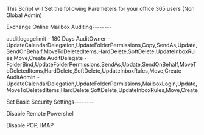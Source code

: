 This Script will Set the following Paremeters for your office 365 users (Non Global Admin)

Exchange Online Mailbox Auditing--------

auditlogagelimit - 180 Days
AuditOwner - UpdateCalendarDelegation,UpdateFolderPermissions,Copy,SendAs,Update,SendOnBehalf,MoveToDeletedItems,HardDelete,SoftDelete,UpdateInboxRules,Move,Create
AuditDelegate - FolderBind,UpdateFolderPermissions,SendAs,Update,SendOnBehalf,MoveToDeletedItems,HardDelete,SoftDelete,UpdateInboxRules,Move,Create
AuditAdmin - UpdateCalendarDelegation,UpdateFolderPermissions,MailboxLogin,Update,MoveToDeletedItems,HardDelete,SoftDelete,UpdateInboxRules,Move,Create

Set Basic Security Settings--------

Disable Remote Powershell

Disable POP, IMAP

